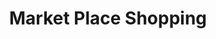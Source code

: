 ---
title: Market Place Shopping
projectDescription: Tasked with migrating their outdated and slow Joomla website to the latest WordPress platform, using a design provided by the creative studio.
projectImage: ''
techStack:
  - WordPress
  - HTML
  - PHP
  - SCSS
  - jQuery
  - OwlCarousel2
  - Adobe Illustrator
  - Adobe Photoshop
position: Web Developer at Bewonder*
---